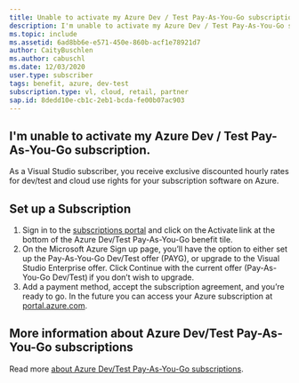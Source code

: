 ```yaml
---
title: Unable to activate my Azure Dev / Test Pay-As-You-Go subscription
description: I'm unable to activate my Azure Dev / Test Pay-As-You-Go subscription included with my Visual Studio subscription? 
ms.topic: include
ms.assetid: 6ad8bb6e-e571-450e-860b-acf1e78921d7
author: CaityBuschlen
ms.author: cabuschl
ms.date: 12/03/2020
user.type: subscriber
tags: benefit, azure, dev-test
subscription.type: vl, cloud, retail, partner
sap.id: 8dedd10e-cb1c-2eb1-bcda-fe00b07ac903
---
```


## I'm unable to activate my Azure Dev / Test Pay-As-You-Go subscription.

As a Visual Studio subscriber, you receive exclusive discounted hourly rates for dev/test and cloud use rights for your subscription software on Azure. 

## Set up a Subscription

1. Sign in to the [subscriptions portal](https://my.visualstudio.com/benefits) and click on the Activate link at the bottom of the Azure Dev/Test Pay-As-You-Go benefit tile.
1. On the Microsoft Azure Sign up page, you’ll have the option to either set up the Pay-As-You-Go Dev/Test offer (PAYG), or upgrade to the Visual Studio Enterprise offer. Click Continue with the current offer (Pay-As-You-Go Dev/Test) if you don’t wish to upgrade. 
1. Add a payment method, accept the subscription agreement, and you’re ready to go. In the future you can access your Azure subscription at [portal.azure.com](https://portal.azure.com/). 

## More information about Azure Dev/Test Pay-As-You-Go subscriptions
 
Read more [about Azure Dev/Test Pay-As-You-Go subscriptions](https://docs.microsoft.com/visualstudio/subscriptions/vs-azure-payg).
